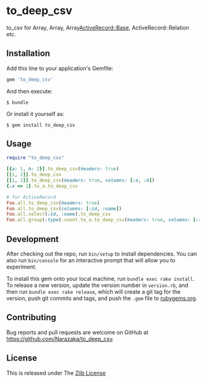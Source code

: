 # to_deep_csv

to_csv for Array<Array>, Array<Hash>, Array<ActiveRecord::Base>, ActiveRecord::Relation etc.

## Installation

Add this line to your application's Gemfile:

```ruby
gem 'to_deep_csv'
```

And then execute:

    $ bundle

Or install it yourself as:

    $ gem install to_deep_csv

## Usage

```ruby
require "to_deep_csv"

[{a: 1, b: 2}].to_deep_csv(headers: true)
[[1, 2]].to_deep_csv
[[1, 2]].to_deep_csv(headers: true, columns: [:a, :b])
{:a => 1}.to_a.to_deep_csv

# for ActiveRecord
Foo.all.to_deep_csv(headers: true)
Foo.all.to_deep_csv(columns: [:id, :name])
Foo.all.select(:id, :name).to_deep_csv
Foo.all.group(:type).count.to_a.to_deep_csv(headers: true, columns: [:type, :count])
```

## Development

After checking out the repo, run `bin/setup` to install dependencies. You can also run `bin/console` for an interactive prompt that will allow you to experiment.

To install this gem onto your local machine, run `bundle exec rake install`. To release a new version, update the version number in `version.rb`, and then run `bundle exec rake release`, which will create a git tag for the version, push git commits and tags, and push the `.gem` file to [rubygems.org](https://rubygems.org).

## Contributing

Bug reports and pull requests are welcome on GitHub at https://github.com/Narazaka/to_deep_csv.

## License

This is released under The [Zlib License](https://narazaka.net/license/Zlib?2018)
